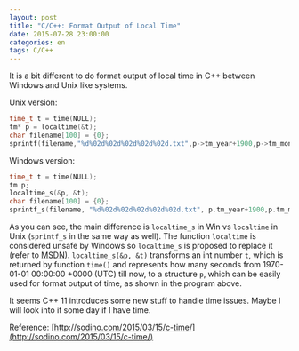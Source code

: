 ```yaml
---
layout: post
title: "C/C++: Format Output of Local Time"
date: 2015-07-28 23:00:00
categories: en
tags: C/C++
---
```


It is a bit different to do format output of local time in C++ between Windows and Unix like systems. 

Unix version:

```cpp
time_t t = time(NULL);
tm* p = localtime(&t);
char filename[100] = {0};
sprintf(filename,"%d%02d%02d%02d%02d%02d.txt",p->tm_year+1900,p->tm_mon+1,p->tm_mday,p->tm_hour,p->tm_min,p->tm_sec);
```

Windows version:

```cpp
time_t t = time(NULL);
tm p;
localtime_s(&p, &t);
char filename[100] = {0};
sprintf_s(filename, "%d%02d%02d%02d%02d%02d.txt", p.tm_year+1900,p.tm_mon+1,p.tm_mday,p.tm_hour,p.tm_min,p.tm_sec);
```

As you can see, the main difference is `localtime_s` in Win vs `localtime` in Unix (`sprintf_s` in the same way as well). The function `localtime` is considered unsafe by Windows so `localtime_s` is proposed to replace it (refer to [MSDN](https://msdn.microsoft.com/en-us/library/a442x3ye.aspx)). `localtime_s(&p, &t)` transforms an int number `t`, which is returned by function `time()` and represents how many seconds from 1970-01-01 00:00:00 +0000 (UTC) till now, to a structure `p`, which can be easily used for format output of time, as shown in the program above.

It seems C++ 11 introduces some new stuff to handle time issues. Maybe I will look into it some day if I have time.


Reference: [http://sodino.com/2015/03/15/c-time/](http://sodino.com/2015/03/15/c-time/)


